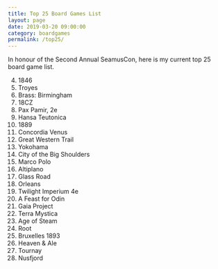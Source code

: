 ```yaml
---
title: Top 25 Board Games List
layout: page
date: 2019-03-20 09:00:00
category: boardgames
permalink: /top25/
---
```


In honour of the Second Annual SeamusCon, here is my current top 25 board game list.

4.  1846
1.  Troyes
5.  Brass: Birmingham
7.  18CZ
3.  Pax Pamir, 2e
6.  Hansa Teutonica
7.  1889
2.  Concordia Venus
9.  Great Western Trail
10. Yokohama
8.  City of the Big Shoulders
9.  Marco Polo
11. Altiplano
12. Glass Road
9.  Orleans
1.  Twilight Imperium 4e
1.  A Feast for Odin
1.  Gaia Project
1.  Terra Mystica
1.  Age of Steam
1.  Root
1.  Bruxelles 1893
1.  Heaven & Ale
1.  Tournay
25.  Nusfjord

